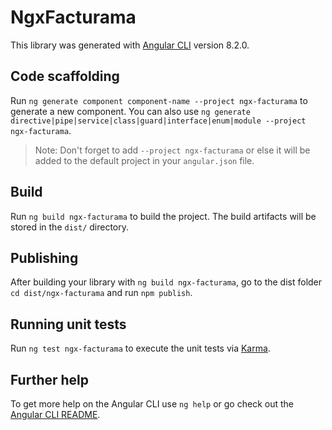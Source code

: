# NgxFacturama

This library was generated with [Angular CLI](https://github.com/angular/angular-cli) version 8.2.0.

## Code scaffolding

Run `ng generate component component-name --project ngx-facturama` to generate a new component. You can also use `ng generate directive|pipe|service|class|guard|interface|enum|module --project ngx-facturama`.
> Note: Don't forget to add `--project ngx-facturama` or else it will be added to the default project in your `angular.json` file. 

## Build

Run `ng build ngx-facturama` to build the project. The build artifacts will be stored in the `dist/` directory.

## Publishing

After building your library with `ng build ngx-facturama`, go to the dist folder `cd dist/ngx-facturama` and run `npm publish`.

## Running unit tests

Run `ng test ngx-facturama` to execute the unit tests via [Karma](https://karma-runner.github.io).

## Further help

To get more help on the Angular CLI use `ng help` or go check out the [Angular CLI README](https://github.com/angular/angular-cli/blob/master/README.md).
